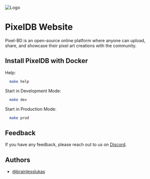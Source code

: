 ![Logo](https://i.ibb.co/sJNyCH7J/Banner.png)

# PixelDB Website

Pixel-BD is an open-source online platform where anyone can upload, share, and showcase their pixel art creations with the community.

## Install PixelDB with Docker

Help:

```bash
  make help
```

Start in Development Mode:

```bash
  make dev
```

Start in Production Mode:

```bash
  make prod
```

## Feedback

If you have any feedback, please reach out to us on [Discord](https://discordapp.com/users/831464905131294730).

## Authors

- [@brainlesslukas](https://www.github.com/brainlesslukas)
